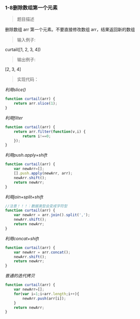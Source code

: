 ### 1-8删除数组第一个元素

> 题目描述

删除数组 arr 第一个元素。不要直接修改数组 arr，结果返回新的数组


>输入例子:

curtail([1, 2, 3, 4])

>输出例子:

[2, 3, 4]

> 实现代码：


*利用slice()*
``` js
function curtail(arr) {
    return arr.slice(1);
}
```

*利用filter*
``` js
function curtail(arr) {
    return arr.filter(function(v,i) {
        return i!==0;
    });
}
```

*利用push.apply+shift*
``` js
function curtail(arr) {
    var newArr=[];
    [].push.apply(newArr, arr);
    newArr.shift();
    return newArr;
}
```


*利用join+split+shift*
``` js    
//注意！！！：数据类型会变成字符型
function curtail(arr) {
    var newArr = arr.join().split(',');
    newArr.shift();
    return newArr;
}
```

*利用concat+shift*
``` js
function curtail(arr) {
    var newArr = arr.concat();
    newArr.shift();
    return newArr;
}
```

*普通的迭代拷贝*
``` js
function curtail(arr) {
    var newArr=[];
    for(var i=1;i<arr.length;i++){
        newArr.push(arr[i]);
    }
    return newArr;
}
```
